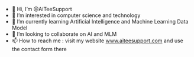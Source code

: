 - 👋 Hi, I’m @AiTeeSupport
- 👀 I’m interested in computer science and technology
- 🌱 I’m currently learning Artificial Intelligence and Machine Learning Data Model
- 💞️ I’m looking to collaborate on AI and MLM
- 📫 How to reach me : visit my website www.aiteesupport.com and use the contact form there

<!---
AiTeeSupport/AiTeeSupport is a ✨ special ✨ repository because its `README.md` (this file) appears on your GitHub profile.
You can click the Preview link to take a look at your changes.
--->
